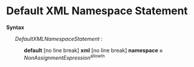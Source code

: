 # Default XML Namespace Statement

**Syntax**

<ul>
    <i>DefaultXMLNamespaceStatement</i> :
    <ul>
        <b>default</b> [no line break] <b>xml</b> [no line break] <b>namespace =</b> <i>NonAssignmentExpression</i><sup>allowIn</sup>
    </ul>
</ul>
